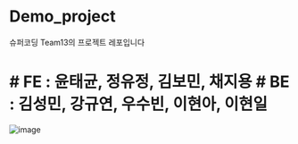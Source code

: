 # Demo_project
슈퍼코딩 Team13의 프로젝트 레포입니다<br>
<h1> # FE : 윤태균, 정유정, 김보민, 채지용
# BE : 김성민, 강규연, 우수빈, 이현아, 이현일 </h1>

![image](https://github.com/d982h8st7/Demo_project/assets/50827253/df9b76c9-c4e8-41a6-913e-80a022257496)
